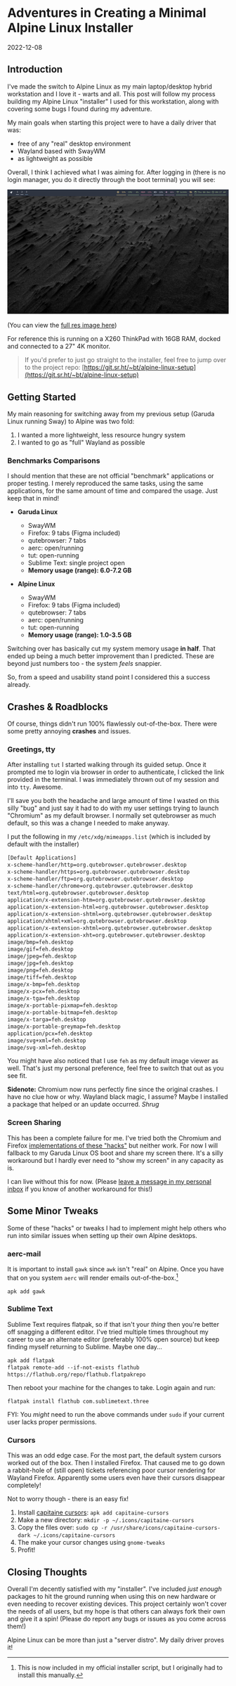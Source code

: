 # Adventures in Creating a Minimal Alpine Linux Installer

2022-12-08

## Introduction

I've made the switch to Alpine Linux as my main laptop/desktop hybrid
workstation and I love it - warts and all. This post will follow my process building my Alpine Linux "installer" I used for this workstation, along with covering some bugs I found during my adventure.

My main goals when starting this project were to have a daily driver that was:

- free of any "real" desktop environment
- Wayland based with SwayWM
- as lightweight as possible

Overall, I think I achieved what I was aiming for. After logging in (there is no login manager, you do it directly through the boot terminal) you will see:

![](/public/images/alpine-1.jpg)

(You can view the [full res image here](/public/images/alpine-1.jpg))

For reference this is running on a X260 ThinkPad with 16GB RAM, docked and connected to a 27" 4K monitor.

> If you'd prefer to just go straight to the installer, feel free to jump over to the project repo: [https://git.sr.ht/~bt/alpine-linux-setup](https://git.sr.ht/~bt/alpine-linux-setup)

## Getting Started

My main reasoning for switching away from my previous setup (Garuda Linux running Sway) to Alpine was two fold:

1. I wanted a more lightweight, less resource hungry system
2. I wanted to go as "full" Wayland as possible

### Benchmarks Comparisons

I should mention that these are not official "benchmark" applications or proper testing. I merely reproduced the same tasks, using the same applications, for the same amount of time and compared the usage. Just keep that in mind!

- **Garuda Linux**
  - SwayWM
  - Firefox: 9 tabs (Figma included)
  - qutebrowser: 7 tabs
  - aerc: open/running
  - tut: open-running
  - Sublime Text: single project open
  - **Memory usage (range): 6.0-7.2 GB**

- **Alpine Linux**
  - SwayWM
  - Firefox: 9 tabs (Figma included)
  - qutebrowser: 7 tabs
  - aerc: open/running
  - tut: open-running
  - **Memory usage (range): 1.0-3.5 GB**

Switching over has basically cut my system memory usage **in half**. That ended up being a much better improvement than I predicted. These are beyond just numbers too - the system *feels* snappier.

So, from a speed and usability stand point I considered this a success already.

## Crashes &amp; Roadblocks

Of course, things didn't run 100% flawlessly out-of-the-box. There were some pretty annoying **crashes** and issues.

### Greetings, tty

After installing `tut` I started walking through its guided setup. Once it prompted me to login via browser in order to authenticate, I clicked the link provided in the terminal. I was immediately thrown out of my session and into `tty`. Awesome.

I'll save you both the headache and large amount of time I wasted on this silly "bug" and just say it had to do with my user settings trying to launch "Chromium" as my default browser. I normally set qutebrowser as much default, so this was a change I needed to make anyway.

I put the following in my `/etc/xdg/mimeapps.list` (which is included by default with the installer)

    [Default Applications]
    x-scheme-handler/http=org.qutebrowser.qutebrowser.desktop
    x-scheme-handler/https=org.qutebrowser.qutebrowser.desktop
    x-scheme-handler/ftp=org.qutebrowser.qutebrowser.desktop
    x-scheme-handler/chrome=org.qutebrowser.qutebrowser.desktop
    text/html=org.qutebrowser.qutebrowser.desktop
    application/x-extension-htm=org.qutebrowser.qutebrowser.desktop
    application/x-extension-html=org.qutebrowser.qutebrowser.desktop
    application/x-extension-shtml=org.qutebrowser.qutebrowser.desktop
    application/xhtml+xml=org.qutebrowser.qutebrowser.desktop
    application/x-extension-xhtml=org.qutebrowser.qutebrowser.desktop
    application/x-extension-xht=org.qutebrowser.qutebrowser.desktop
    image/bmp=feh.desktop
    image/gif=feh.desktop
    image/jpeg=feh.desktop
    image/jpg=feh.desktop
    image/png=feh.desktop
    image/tiff=feh.desktop
    image/x-bmp=feh.desktop
    image/x-pcx=feh.desktop
    image/x-tga=feh.desktop
    image/x-portable-pixmap=feh.desktop
    image/x-portable-bitmap=feh.desktop
    image/x-targa=feh.desktop
    image/x-portable-greymap=feh.desktop
    application/pcx=feh.desktop
    image/svg+xml=feh.desktop
    image/svg-xml=feh.desktop

You might have also noticed that I use `feh` as my default image viewer as well. That's just my personal preference, feel free to switch that out as you see fit.

**Sidenote:** Chromium now runs perfectly fine since the original crashes. I have no clue how or why. Wayland black magic, I assume? Maybe I installed a package that helped or an update occurred. *Shrug*

### Screen Sharing

This has been a complete failure for me. I've tried both the Chromium and Firefox [implementations of these "hacks"](https://lr.vern.cc/r/swaywm/comments/l4e55v/guide_how_to_screenshare_from_chromiumfirefox/) but neither work. For now I will fallback to my Garuda Linux OS boot and share my screen there. It's a silly workaround but I hardly ever need to "show my screen" in any capacity as is.

I can live without this for now. (Please [leave a message in my personal inbox](https://lists.sr.ht/~bt/public-inbox) if you know of another workaround for this!)

## Some Minor Tweaks

Some of these "hacks" or tweaks I had to implement might help others who run into similar issues when setting up their own Alpine desktops.

### aerc-mail

It is important to install `gawk` since `awk` isn't "real" on Alpine. Once you have that on you system `aerc` will render emails out-of-the-box.[^1]

    apk add gawk

### Sublime Text

Sublime Text requires flatpak, so if that isn't your *thing* then you're better off snagging a different editor. I've tried multiple times throughout my career to use an alternate editor (preferably 100% open source) but keep finding myself returning to Sublime. Maybe one day...

    apk add flatpak
    flatpak remote-add --if-not-exists flathub https://flathub.org/repo/flathub.flatpakrepo


Then reboot your machine for the changes to take. Login again and run:

    flatpak install flathub com.sublimetext.three

FYI: You *might* need to run the above commands under `sudo` if your current user lacks proper permissions.


### Cursors

This was an odd edge case. For the most part, the default system cursors worked out of the box. Then I installed Firefox. That caused me to go down a rabbit-hole of (still open) tickets referencing poor cursor rendering for Wayland Firefox. Apparently some users even have their cursors disappear completely!

Not to worry though - there is an easy fix!

1. Install [capitaine cursors](https://github.com/keeferrourke/capitaine-cursors): `apk add capitaine-cursors`
2. Make a new directory: `mkdir -p ~/.icons/capitaine-cursors`
3. Copy the files over: `sudo cp -r /usr/share/icons/capitaine-cursors-dark ~/.icons/capitaine-cursors`
4. The make your cursor changes using `gnome-tweaks`
5. Profit!

## Closing Thoughts

Overall I'm decently satisfied with my "installer". I've included *just enough* packages to hit the ground running when using this on new hardware or even needing to recover existing devices. This project certainly won't cover the needs of all users, but my hope is that others can always fork their own and give it a spin! (Please do report any bugs or issues as you come across them!)

Alpine Linux can be more than just a "server distro". My daily driver proves it!

[^1]: This is now included in my official installer script, but I originally had to install this manually.

